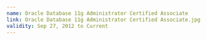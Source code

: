 ```yaml
---
name: Oracle Database 11g Administrator Certified Associate
link: Oracle Database 11g Administrator Certified Associate.jpg
validity: Sep 27, 2012 to Current
---
```

